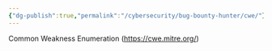 ```yaml
---
{"dg-publish":true,"permalink":"/cybersecurity/bug-bounty-hunter/cwe/"}
---
```


Common Weakness Enumeration (https://cwe.mitre.org/)